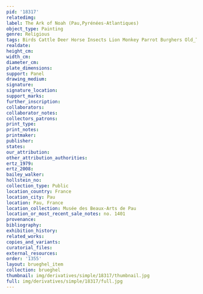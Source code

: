 ```yaml
---
pid: '18317'
relatedimg: 
label: The Ark of Noah (Pau,Pyrénées-Atlantiques)
object_type: Painting
genre: Religious
tags: Birds Cattle Deer Horse Insects Lion Monkey Parrot Burghers Old_Testament Paradise
realdate: 
height_cm: 
width_cm: 
diameter_cm: 
plate_dimensions: 
support: Panel
drawing_medium: 
signature: 
signature_location: 
support_marks: 
further_inscription: 
collaborators: 
collaborator_notes: 
collectors_patrons: 
print_type: 
print_notes: 
printmaker: 
publisher: 
states: 
our_attribution: 
other_attribution_authorities: 
ertz_1979: 
ertz_2008: 
bailey_walker: 
hollstein_no: 
collection_type: Public
location_country: France
location_city: Pau
location: Pau, France
location_collection: Musée des Beaux-Arts de Pau
location_or_most_recent_sale_notes: no. 1401
provenance: 
bibliography: 
exhibition_history: 
related_works: 
copies_and_variants: 
curatorial_files: 
external_resources: 
order: '1355'
layout: brueghel_item
collection: brueghel
thumbnail: img/derivatives/simple/18317/thumbnail.jpg
full: img/derivatives/simple/18317/full.jpg
---
```

